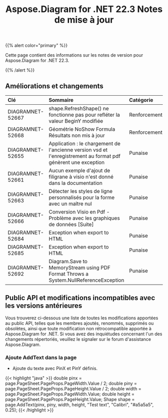 ﻿---
title: Aspose.Diagram for .NET 22.3 Notes de mise à jour
type: docs
weight: 25
url: /fr/net/aspose-diagram-for-net-22-3-release-notes/
---
{{% alert color="primary" %}} 

Cette page contient des informations sur les notes de version pour Aspose.Diagram for .NET 22.3.

{{% /alert %}} 
## **Améliorations et changements**

|**Clé**|**Sommaire**|**Catégorie**|
|:- |:- |:- |
|DIAGRAMNET-52667|shape.RefreshShape() ne fonctionne pas pour refléter la valeur BeginY modifiée|Renforcement|
|DIAGRAMNET-52668|Géométrie NoShow Formula Résultats non mis à jour|Renforcement|
|DIAGRAMNET-52655|Application : le chargement de l'ancienne version vsd et l'enregistrement au format pdf génèrent une exception|Punaise|
|DIAGRAMNET-52661|Aucun exemple d'ajout de filigrane à visio n'est donné dans la documentation|Punaise|
|DIAGRAMNET-52663|Détecter les styles de ligne personnalisés pour la forme avec un maître nul|Punaise|
|DIAGRAMNET-52666|Conversion Visio en Pdf - Problème avec les graphiques de données [Suite]|Punaise|
|DIAGRAMNET-52684|Exception when export to HTML|Punaise|
|DIAGRAMNET-52685|Exception when export to HTML|Punaise|
|DIAGRAMNET-52692|Diagram.Save to MemoryStream using PDF Format Throws a System.NullReferenceException|Punaise|

## **Public API et modifications incompatibles avec les versions antérieures**
Vous trouverez ci-dessous une liste de toutes les modifications apportées au public API, telles que les membres ajoutés, renommés, supprimés ou obsolètes, ainsi que toute modification non rétrocompatible apportée à Aspose.Diagram for .NET. Si vous avez des inquiétudes concernant l'un des changements répertoriés, veuillez le signaler sur le forum d'assistance Aspose.Diagram.

### **Ajoute AddText dans la page**
- Ajoute du texte avec PinX et PinY définis.

{{< highlight "java" >}}
double pinx = page.PageSheet.PageProps.PageWidth.Value / 2;
double piny = page.PageSheet.PageProps.PageHeight.Value / 2;
double width = page.PageSheet.PageProps.PageWidth.Value;
double height = page.PageSheet.PageProps.PageHeight.Value;
Shape shape = page.AddText(pinx, piny, width, height, "Test text", "Calibri", "#a5a5a5", 0.25);
{{< /highlight >}}
